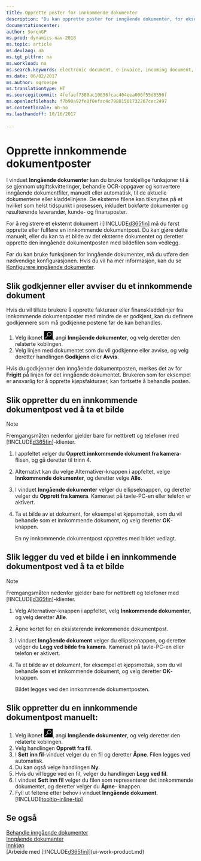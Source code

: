 ```yaml
---
title: Opprette poster for innkommende dokumenter
description: "Du kan opprette poster for inngående dokumenter, for eksempel e-fakturaer, og behandle OCR-oppgaver, e-handel og dokumentutveksling."
documentationcenter: 
author: SorenGP
ms.prod: dynamics-nav-2018
ms.topic: article
ms.devlang: na
ms.tgt_pltfrm: na
ms.workload: na
ms.search.keywords: electronic document, e-invoice, incoming document, OCR, ecommerce, document exchange, import invoice
ms.date: 06/02/2017
ms.author: sgroespe
ms.translationtype: HT
ms.sourcegitcommit: 4fefaef7380ac10836fcac404eea006f55d8556f
ms.openlocfilehash: f7b90a92fe0f0efac4c79881501732267cec2497
ms.contentlocale: nb-no
ms.lasthandoff: 10/16/2017

---
```

# <a name="how-to-create-incoming-document-records"></a>Opprette innkommende dokumentposter
I vinduet **Inngående dokumenter** kan du bruke forskjellige funksjoner til å se gjennom utgiftskvitteringer, behandle OCR-oppgaver og konvertere inngående dokumentfiler, manuelt eller automatisk, til de aktuelle dokumentene eller kladdelinjene. De eksterne filene kan tilknyttes på et hvilket som helst tidspunkt i prosessen, inkludert bokførte dokumenter og resulterende leverandør, kunde- og finansposter.

For å registrere et eksternt dokument i [!INCLUDE[d365fin](includes/d365fin_md.md)] må du først opprette eller fullføre en innkommende dokumentpost. Du kan gjøre dette manuelt, eller du kan ta et bilde av det eksterne dokumentet og deretter opprette den inngående dokumentposten med bildefilen som vedlegg.

Før du kan bruke funksjonen for inngående dokumenter, må du utføre den nødvendige konfigurasjonen. Hvis du vil ha mer informasjon, kan du se [Konfigurere inngående dokumenter](across-how-setup-income-documents.md).

## <a name="to-approve-or-reject-an-incoming-document"></a>Slik godkjenner eller avviser du et innkommende dokument
Hvis du vil tillate brukere å opprette fakturaer eller finanskladdelinjer fra innkommende dokumentposter med mindre de er godkjent, kan du definere godkjennere som må godkjenne postene før de kan behandles.

1. Velg ikonet ![Søk etter side eller rapport](media/ui-search/search_small.png "Søk etter side eller rapport"), angi **Inngående dokumenter**, og velg deretter den relaterte koblingen.
2. Velg linjen med dokumentet som du vil godkjenne eller avvise, og velg deretter handlingen **Godkjenn** eller **Avvis**.

Hvis du godkjenner den inngående dokumentposten, merkes det av for **Frigitt** på linjen for det inngående dokumentet. Brukeren som for eksempel er ansvarlig for å opprette kjøpsfakturaer, kan fortsette å behandle posten.

## <a name="to-create-an-incoming-document-record-by-taking-a-photo"></a>Slik oppretter du en innkommende dokumentpost ved å ta et bilde
> [!NOTE]  
>   Fremgangsmåten nedenfor gjelder bare for nettbrett og telefoner med [!INCLUDE[d365fin](includes/d365fin_md.md)]-klienter.

1. I appfeltet velger du **Opprett innkommende dokument fra kamera**-flisen, og gå deretter til trinn 4.
2. Alternativt kan du velge Alternativer-knappen i appfeltet, velge **Innkommende dokumenter**, og deretter velge **Alle**.
3. I vinduet **Inngående dokumenter** velger du ellipseknappen, og deretter velger du **Opprett fra kamera**. Kameraet på tavle-PC-en eller telefon er aktivert.
4. Ta et bilde av et dokument, for eksempel et kjøpsmottak, som du vil behandle som et innkommende dokument, og velg deretter **OK**-knappen.

    En ny innkommende dokumentpost opprettes med bildet vedlagt.

## <a name="to-attach-an-image-to-an-incoming-document-record-by-taking-a-photo"></a>Slik legger du ved et bilde i en innkommende dokumentpost ved å ta et bilde
> [!NOTE]  
>   Fremgangsmåten nedenfor gjelder bare for nettbrett og telefoner med [!INCLUDE[d365fin](includes/d365fin_md.md)]-klienter.

1. Velg Alternativer-knappen i appfeltet, velg **Innkommende dokumenter**, og velg deretter **Alle**.
2. Åpne kortet for en eksisterende innkommende dokumentpost.
3. I vinduet **Inngående dokument** velger du ellipseknappen, og deretter velger du **Legg ved bilde fra kamera**. Kameraet på tavle-PC-en eller telefon er aktivert.
4. Ta et bilde av et dokument, for eksempel et kjøpsmottak, som du vil behandle som et innkommende dokument, og velg deretter **OK**-knappen.

    Bildet legges ved den innkommende dokumentposten.

## <a name="to-create-an-incoming-document-record-manually"></a>Slik oppretter du en innkommende dokumentpost manuelt:
1. Velg ikonet ![Søk etter side eller rapport](media/ui-search/search_small.png "Søk etter side eller rapport"), angi **Inngående dokumenter**, og velg deretter den relaterte koblingen.
2. Velg handlingen **Opprett fra fil**.  
3. I **Sett inn fil**-vinduet velger du en fil og deretter **Åpne**. Filen legges ved automatisk.
4. Du kan også velge handlingen **Ny**.
5. Hvis du vil legge ved en fil, velger du handlingen **Legg ved fil**.
6. I vinduet **Sett inn fil** velger du filen som representerer det innkommende dokumentet, og deretter velger du **Åpne**- knappen.
7. Fyll ut feltene etter behov i vinduet **Inngående dokument**. [!INCLUDE[tooltip-inline-tip](includes/tooltip-inline-tip_md.md)]

## <a name="see-also"></a>Se også
[Behandle inngående dokumenter](across-process-income-documents.md)  
[Inngående dokumenter](across-income-documents.md)  
[Innkjøp](purchasing-manage-purchasing.md)  
[Arbeide med [!INCLUDE[d365fin](includes/d365fin_md.md)]](ui-work-product.md)

